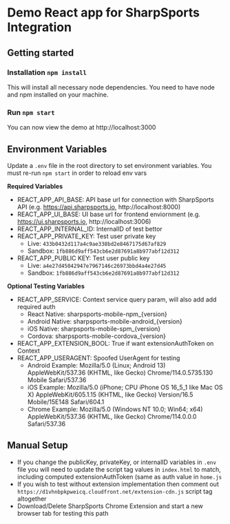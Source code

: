 # Demo React app for SharpSports Integration



## Getting started

 
### Installation `npm install`


This will install all necessary node dependencies. You need to have node and npm installed on your machine.

### Run `npm start`

You can now view the demo at http://localhost:3000


## Environment Variables

  
Update a `.env` file in the root directory to set environment variables. You must re-run `npm start` in order to reload env vars

**Required Variables**

- REACT_APP_API_BASE: API base url for connection with SharpSports API (e.g. https://api.sharpsports.io, http://localhost:8000)
- REACT_APP_UI_BASE: UI base url for frontend enviornment (e.g. https://ui.sharpsports.io, http://localhost:3006)
- REACT_APP_INTERNAL_ID: InternalID of test bettor
- REACT_APP_PRIVATE_KEY: Test user private key
	- Live: `433b0432d117a4c9ae338bd2e8467175d67af829`
	- Sandbox: `1fb886d9aff543cb6e2d87691a8b977abf12d312`
- REACT_APP_PUBLIC KEY: Test user public key
	- Live: `a4e27d45042947e7967146c26973bbd4a4e27d45`
	- Sandbox: `1fb886d9aff543cb6e2d87691a8b977abf12d312`

 **Optional Testing Variables**

- REACT_APP_SERVICE: Context service query param, will also add add required auth
	- React Native: sharpsports-mobile-npm_{version}
	- Android Native: sharpsports-mobile-android_{version}
	- iOS Native: sharpsports-mobile-spm_{version}
	- Cordova: sharpsports-mobile-cordova_{version}
- REACT_APP_EXTENSION_BOOL: True if want extensionAuthToken on Context
- REACT_APP_USERAGENT: Spoofed UserAgent for testing
	- Android Example: Mozilla/5.0 (Linux; Android 13) AppleWebKit/537.36 (KHTML, like Gecko) Chrome/114.0.5735.130 Mobile Safari/537.36
	- iOS Example: Mozilla/5.0 (iPhone; CPU iPhone OS 16_5_1 like Mac OS X) AppleWebKit/605.1.15 (KHTML, like Gecko) Version/16.5 Mobile/15E148 Safari/604.1
	- Chrome Example: Mozilla/5.0 (Windows NT 10.0; Win64; x64) AppleWebKit/537.36 (KHTML, like Gecko) Chrome/114.0.0.0 Safari/537.36


 ## Manual Setup

- If you change the publicKey, privateKey, or internalID variables in `.env` file you will need to update the script tag values in `index.html` to match, including computed extensionAuthToken (same as auth value in `home.js`
- If you wish to test without extension implementation then comment out `https://d1vhnbpkpweicq.cloudfront.net/extension-cdn.js` script tag altogether
- Download/Delete SharpSports Chrome Extension and start a new browser tab for testing this path


